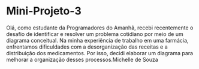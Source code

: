 # Mini-Projeto-3
Olá, como estudante da Programadores do Amanhã, recebi recentemente o desafio de identificar e resolver um problema cotidiano por meio de um diagrama conceitual. Na minha experiência de trabalho em uma farmácia, enfrentamos dificuldades com a desorganização das receitas e a distribuição dos medicamentos. Por isso, decidi elaborar um diagrama para melhorar a organização desses processos.Michelle de Souza
